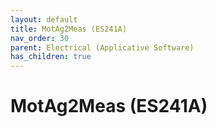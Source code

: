 ```yaml
---
layout: default
title: MotAg2Meas (ES241A)
nav_order: 30
parent: Electrical (Applicative Software)
has_children: true
---
```

# MotAg2Meas (ES241A)
